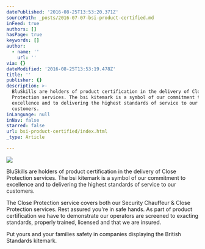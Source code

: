 ```yaml
---
datePublished: '2016-08-25T13:53:20.371Z'
sourcePath: _posts/2016-07-07-bsi-product-certified.md
inFeed: true
authors: []
hasPage: true
keywords: []
author:
  - name: ''
    url: ''
via: {}
dateModified: '2016-08-25T13:53:19.478Z'
title: ''
publisher: {}
description: >-
  BluSkills are holders of product certification in the delivery of Close
  Protection services. The bsi kitemark is a symbol of our commitment to
  excellence and to delivering the highest standards of service to our
  customers.
inLanguage: null
inNav: false
starred: false
url: bsi-product-certified/index.html
_type: Article

---
```

![](https://the-grid-user-content.s3-us-west-2.amazonaws.com/176f0fd4-40f2-4692-aeea-fa972a7cfdf3.jpg)

BluSkills are holders of product certification in the delivery of Close Protection services. The bsi kitemark is a symbol of our commitment to excellence and to delivering the highest standards of service to our customers.

The Close Protection service covers both our Security Chauffeur & Close Protection services. Rest assured you're in safe hands. As part of product certification we have to demonstrate our operators are screened to exacting standards, properly trained, licensed and that we are insured.

Put yours and your families safety in companies displaying the British Standards kitemark.